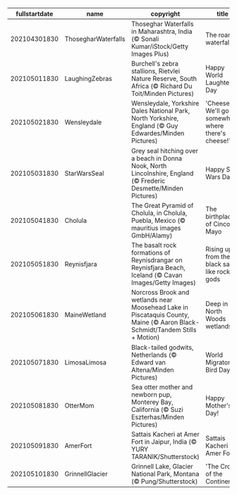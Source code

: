 |fullstartdate|name|copyright|title|image|
|--|--|--|--|--|
202104301830|ThosegharWaterfalls|Thoseghar Waterfalls in Maharashtra, India (© Sonali Kumar/iStock/Getty Images Plus)|The roaring waterfalls…|![](/en-IN/2021/05/202104301830ThosegharWaterfalls.jpg)|
202105011830|LaughingZebras|Burchell's zebra stallions, Rietvlei Nature Reserve, South Africa (© Richard Du Toit/Minden Pictures)|Happy World Laughter Day|![](/en-IN/2021/05/202105011830LaughingZebras.jpg)|
202105021830|Wensleydale|Wensleydale, Yorkshire Dales National Park, North Yorkshire, England (© Guy Edwardes/Minden Pictures)|'Cheese! We'll go somewhere where there's cheese!'|![](/en-IN/2021/05/202105021830Wensleydale.jpg)|
202105031830|StarWarsSeal|Grey seal hitching over a beach in Donna Nook, North Lincolnshire, England (© Frederic Desmette/Minden Pictures)|Happy Star Wars Day!|![](/en-IN/2021/05/202105031830StarWarsSeal.jpg)|
202105041830|Cholula|The Great Pyramid of Cholula, in Cholula, Puebla, Mexico (© mauritius images GmbH/Alamy)|The birthplace of Cinco de Mayo|![](/en-IN/2021/05/202105041830Cholula.jpg)|
202105051830|Reynisfjara|The basalt rock formations of Reynisdrangar on Reynisfjara Beach, Iceland (© Cavan Images/Getty Images)|Rising up from the black sand like rock gods|![](/en-IN/2021/05/202105051830Reynisfjara.jpg)|
202105061830|MaineWetland|Norcross Brook and wetlands near Moosehead Lake in Piscataquis County, Maine (© Aaron Black-Schmidt/Tandem Stills + Motion)|Deep in the North Woods wetlands|![](/en-IN/2021/05/202105061830MaineWetland.jpg)|
202105071830|LimosaLimosa|Black-tailed godwits, Netherlands (© Edward van Altena/Minden Pictures)|World Migratory Bird Day|![](/en-IN/2021/05/202105071830LimosaLimosa.jpg)|
202105081830|OtterMom|Sea otter mother and newborn pup, Monterey Bay, California (© Suzi Eszterhas/Minden Pictures)|Happy Mother's Day!|![](/en-IN/2021/05/202105081830OtterMom.jpg)|
202105091830|AmerFort|Sattais Kacheri at Amer Fort in Jaipur, India (© YURY TARANIK/Shutterstock)|Sattais Kacheri in Amer Fort|![](/en-IN/2021/05/202105091830AmerFort.jpg)|
202105101830|GrinnellGlacier|Grinnell Lake, Glacier National Park, Montana (© Pung/Shutterstock)|'The Crown of the Continent'|![](/en-IN/2021/05/202105101830GrinnellGlacier.jpg)|
